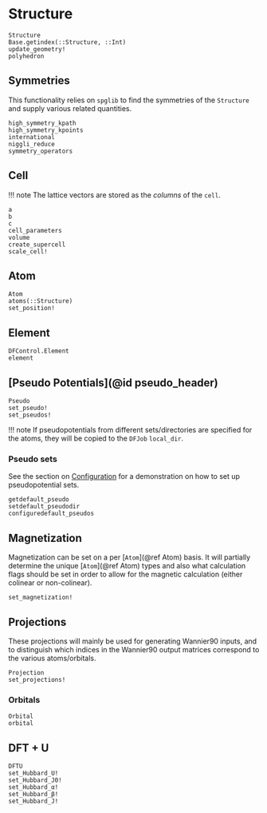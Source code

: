 # Structure
```@docs
Structure
Base.getindex(::Structure, ::Int)
update_geometry!
polyhedron
```

## Symmetries
This functionality relies on `spglib` to find the symmetries of the `Structure` and 
supply various related quantities.
```@docs
high_symmetry_kpath
high_symmetry_kpoints
international
niggli_reduce
symmetry_operators
```

## Cell
!!! note
    The lattice vectors are stored as the *columns* of the `cell`.
    
```@docs
a
b
c
cell_parameters
volume
create_supercell
scale_cell!
```

## Atom
```@docs
Atom
atoms(::Structure)
set_position!
```
## Element
```@docs
DFControl.Element
element
```

## [Pseudo Potentials](@id pseudo_header)
```@docs
Pseudo
set_pseudo!
set_pseudos!
```
!!! note
If pseudopotentials from different sets/directories are specified for the atoms, they will be 
copied to the `DFJob` `local_dir`.

### Pseudo sets
See the section on [Configuration](@ref) for a demonstration on how to set up pseudopotential sets.
```@docs
getdefault_pseudo
setdefault_pseudodir
configuredefault_pseudos
```

## Magnetization
Magnetization can be set on a per [`Atom`](@ref Atom) basis. It will partially determine the unique
[`Atom`](@ref Atom) types and also what calculation flags should be set in order to allow for the 
magnetic calculation (either colinear or non-colinear).
```@docs
set_magnetization!
```

## Projections
These projections will mainly be used for generating Wannier90 inputs, and to distinguish which indices
in the Wannier90 output matrices correspond to the various atoms/orbitals.
```@docs
Projection
set_projections!
```

### Orbitals
```@docs
Orbital
orbital
```

## DFT + U 
```@docs
DFTU
set_Hubbard_U!
set_Hubbard_J0!
set_Hubbard_α!
set_Hubbard_β!
set_Hubbard_J!
```
